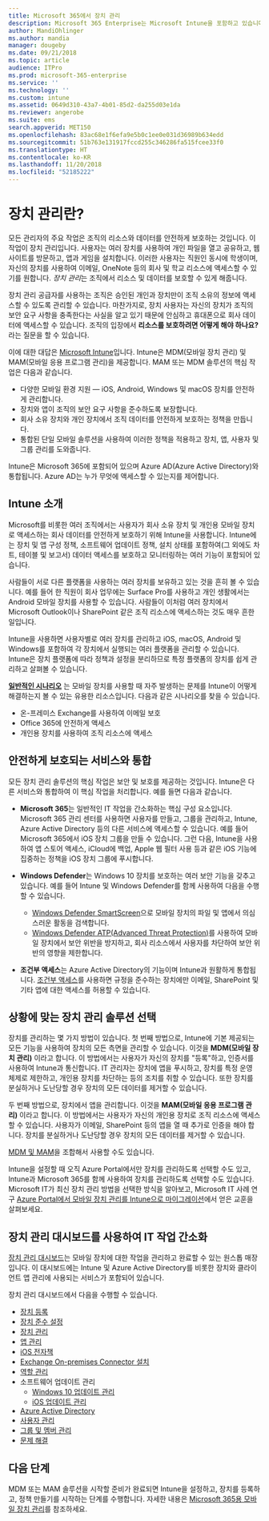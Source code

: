 ```yaml
---
title: Microsoft 365에서 장치 관리
description: Microsoft 365 Enterprise는 Microsoft Intune을 포함하고 있습니다. Intune이 조직에 일반 시나리오를 포함하여 모바일 장치 관리 및 모바일 응용 프로그램 관리를 제공하는 방법과 Intune을 사용하여 환경에 Microsoft 365를 배포하는 방법을 알아보세요.
author: MandiOhlinger
ms.author: mandia
manager: dougeby
ms.date: 09/21/2018
ms.topic: article
audience: ITPro
ms.prod: microsoft-365-enterprise
ms.service: ''
ms.technology: ''
ms.custom: intune
ms.assetid: 0649d310-43a7-4b01-85d2-da255d03e1da
ms.reviewer: angerobe
ms.suite: ems
search.appverid: MET150
ms.openlocfilehash: 83ac68e1f6efa9e5b0c1ee0e031d36989b634edd
ms.sourcegitcommit: 51b763e131917fccd255c346286fa515fcee33f0
ms.translationtype: HT
ms.contentlocale: ko-KR
ms.lasthandoff: 11/20/2018
ms.locfileid: "52185222"
---
```

# <a name="what-is-device-management"></a>장치 관리란? 

모든 관리자의 주요 작업은 조직의 리소스와 데이터를 안전하게 보호하는 것입니다. 이 작업이 장치 관리입니다. 사용자는 여러 장치를 사용하여 개인 파일을 열고 공유하고, 웹 사이트를 방문하고, 앱과 게임을 설치합니다. 이러한 사용자는 직원인 동시에 학생이며, 자신의 장치를 사용하여 이메일, OneNote 등의 회사 및 학교 리소스에 액세스할 수 있기를 원합니다. *장치 관리*는 조직에서 리소스 및 데이터를 보호할 수 있게 해줍니다. 

장치 관리 공급자를 사용하는 조직은 승인된 개인과 장치만이 조직 소유의 정보에 액세스할 수 있도록 관리할 수 있습니다. 마찬가지로, 장치 사용자는 자신의 장치가 조직의 보안 요구 사항을 충족한다는 사실을 알고 있기 때문에 안심하고 휴대폰으로 회사 데이터에 액세스할 수 있습니다. 조직의 입장에서 **리소스를 보호하려면 어떻게 해야 하나요?** 라는 질문을 할 수 있습니다.

이에 대한 대답은 [Microsoft Intune](https://docs.microsoft.com/intune/introduction-intune)입니다. Intune은 MDM(모바일 장치 관리) 및 MAM(모바일 응용 프로그램 관리)을 제공합니다. MAM 또는 MDM 솔루션의 핵심 작업은 다음과 같습니다.

- 다양한 모바일 환경 지원 &mdash; iOS, Android, Windows 및 macOS 장치를 안전하게 관리합니다.
- 장치와 앱이 조직의 보안 요구 사항을 준수하도록 보장합니다.
- 회사 소유 장치와 개인 장치에서 조직 데이터를 안전하게 보호하는 정책을 만듭니다.
- 통합된 단일 모바일 솔루션을 사용하여 이러한 정책을 적용하고 장치, 앱, 사용자 및 그룹 관리를 도와줍니다.

Intune은 Microsoft 365에 포함되어 있으며 Azure AD(Azure Active Directory)와 통합됩니다. Azure AD는 누가 무엇에 액세스할 수 있는지를 제어합니다.

## <a name="hello-intune"></a>Intune 소개
Microsoft를 비롯한 여러 조직에서는 사용자가 회사 소유 장치 및 개인용 모바일 장치로 액세스하는 회사 데이터를 안전하게 보호하기 위해 Intune을 사용합니다. Intune에는 장치 및 앱 구성 정책, 소프트웨어 업데이트 정책, 설치 상태를 포함하여(그 외에도 차트, 테이블 및 보고서) 데이터 액세스를 보호하고 모니터링하는 여러 기능이 포함되어 있습니다.

사람들이 서로 다른 플랫폼을 사용하는 여러 장치를 보유하고 있는 것을 흔히 볼 수 있습니다. 예를 들어 한 직원이 회사 업무에는 Surface Pro를 사용하고 개인 생활에서는 Android 모바일 장치를 사용할 수 있습니다. 사람들이 이처럼 여러 장치에서 Microsoft Outlook이나 SharePoint 같은 조직 리소스에 액세스하는 것도 매우 흔한 일입니다.

Intune을 사용하면 사용자별로 여러 장치를 관리하고 iOS, macOS, Android 및 Windows를 포함하여 각 장치에서 실행되는 여러 플랫폼을 관리할 수 있습니다. Intune은 장치 플랫폼에 따라 정책과 설정을 분리하므로 특정 플랫폼의 장치를 쉽게 관리하고 살펴볼 수 있습니다.

**[일반적인 시나리오](https://docs.microsoft.com/intune/common-scenarios)** 는 모바일 장치를 사용할 때 자주 발생하는 문제를 Intune이 어떻게 해결하는지 볼 수 있는 유용한 리소스입니다. 다음과 같은 시나리오를 찾을 수 있습니다.  
- 온-프레미스 Exchange를 사용하여 이메일 보호
- Office 365에 안전하게 액세스
- 개인용 장치를 사용하여 조직 리소스에 액세스

## <a name="integration-with-secure-and-protect-services"></a>안전하게 보호되는 서비스와 통합
모든 장치 관리 솔루션의 핵심 작업은 보안 및 보호를 제공하는 것입니다. Intune은 다른 서비스와 통합하여 이 핵심 작업을 처리합니다. 예를 들면 다음과 같습니다.

- **Microsoft 365**는 일반적인 IT 작업을 간소화하는 핵심 구성 요소입니다. Microsoft 365 관리 센터를 사용하면 사용자를 만들고, 그룹을 관리하고, Intune, Azure Active Directory 등의 다른 서비스에 액세스할 수 있습니다. 예를 들어 Microsoft 365에서 iOS 장치 그룹을 만들 수 있습니다. 그런 다음, Intune을 사용하여 앱 스토어 액세스, iCloud에 백업, Apple 웹 필터 사용 등과 같은 iOS 기능에 집중하는 정책을 iOS 장치 그룹에 푸시합니다.

- **Windows Defender**는 Windows 10 장치를 보호하는 여러 보안 기능을 갖추고 있습니다. 예를 들어 Intune 및 Windows Defender를 함께 사용하여 다음을 수행할 수 있습니다. 

    - [Windows Defender SmartScreen](https://docs.microsoft.com/intune/endpoint-protection-windows-10)으로 모바일 장치의 파일 및 앱에서 의심스러운 활동을 검색합니다. 
    - [Windows Defender ATP(Advanced Threat Protection)](https://docs.microsoft.com/intune/advanced-threat-protection)를 사용하여 모바일 장치에서 보안 위반을 방지하고, 회사 리소스에서 사용자를 차단하여 보안 위반의 영향을 제한합니다.

- **조건부 액세스**는 Azure Active Directory의 기능이며 Intune과 원활하게 통합됩니다. [조건부 액세스](https://docs.microsoft.com/intune/conditional-access)를 사용하면 규정을 준수하는 장치에만 이메일, SharePoint 및 기타 앱에 대한 액세스를 허용할 수 있습니다. 

## <a name="choose-the-device-management-solution-thats-right-for-you"></a>상황에 맞는 장치 관리 솔루션 선택

장치를 관리하는 몇 가지 방법이 있습니다. 첫 번째 방법으로, Intune에 기본 제공되는 모든 기능을 사용하여 장치의 모든 측면을 관리할 수 있습니다. 이것을 **MDM(모바일 장치 관리)** 이라고 합니다. 이 방법에서는 사용자가 자신의 장치를 "등록"하고, 인증서를 사용하여 Intune과 통신합니다. IT 관리자는 장치에 앱을 푸시하고, 장치를 특정 운영 체제로 제한하고, 개인용 장치를 차단하는 등의 조치를 취할 수 있습니다. 또한 장치를 분실하거나 도난당할 경우 장치의 모든 데이터를 제거할 수 있습니다. 

두 번째 방법으로, 장치에서 앱을 관리합니다. 이것을 **MAM(모바일 응용 프로그램 관리)** 이라고 합니다. 이 방법에서는 사용자가 자신의 개인용 장치로 조직 리소스에 액세스할 수 있습니다. 사용자가 이메일, SharePoint 등의 앱을 열 때 추가로 인증을 해야 합니다. 장치를 분실하거나 도난당할 경우 장치의 모든 데이터를 제거할 수 있습니다. 

[MDM 및 MAM](https://docs.microsoft.com/intune/byod-technology-decisions)을 조합해서 사용할 수도 있습니다.

Intune을 설정할 때 오직 Azure Portal에서만 장치를 관리하도록 선택할 수도 있고, Intune과 Microsoft 365를 함께 사용하여 장치를 관리하도록 선택할 수도 있습니다. Microsoft IT가 최신 장치 관리 방법을 선택한 방식을 알아보고, Microsoft IT 사례 연구 [Azure Portal에서 모바일 장치 관리를 Intune으로 마이그레이션](https://www.microsoft.com/itshowcase/Article/Content/1042/Migrating-mobile-device-management-to-Intune-in-the-Azure-portal)에서 얻은 교훈을 살펴보세요. 

## <a name="simplify-it-tasks-using-the-device-management-dashboard"></a>장치 관리 대시보드를 사용하여 IT 작업 간소화

[장치 관리 대시보드](https://devicemanagement.portal.azure.com/)는 모바일 장치에 대한 작업을 관리하고 완료할 수 있는 원스톱 매장입니다. 이 대시보드에는 Intune 및 Azure Active Directory를 비롯한 장치와 클라이언트 앱 관리에 사용되는 서비스가 포함되어 있습니다. 

장치 관리 대시보드에서 다음을 수행할 수 있습니다.

- [장치 등록](https://docs.microsoft.com/intune/device-enrollment)
- [장치 준수 설정](https://docs.microsoft.com/intune/device-compliance-get-started)
- [장치 관리](https://docs.microsoft.com/intune/device-management)
- [앱 관리](https://docs.microsoft.com/intune/app-management)  
- [iOS 전자책](https://docs.microsoft.com/intune/vpp-ebooks-ios)  
- [Exchange On-premises Connector 설치](https://docs.microsoft.com/intune/exchange-connector-install)  
- [역할 관리](https://docs.microsoft.com/intune/role-based-access-control)  
- 소프트웨어 업데이트 관리
  - [Windows 10 업데이트 관리](https://docs.microsoft.com/intune/windows-update-for-business-configure)  
  - [iOS 업데이트 관리](https://docs.microsoft.com/intune/software-updates-ios)  
- [Azure Active Directory](https://docs.microsoft.com/azure/active-directory)  
- [사용자 관리](https://docs.microsoft.com/azure/active-directory/fundamentals/add-users-azure-active-directory)
- [그룹 및 멤버 관리](https://docs.microsoft.com/azure/active-directory/fundamentals/active-directory-manage-groups)
- [문제 해결](https://docs.microsoft.com/intune/help-desk-operators)

## <a name="next-step"></a>다음 단계
MDM 또는 MAM 솔루션을 시작할 준비가 완료되면 Intune을 설정하고, 장치를 등록하고, 정책 만들기를 시작하는 단계를 수행합니다. 자세한 내용은 [Microsoft 365용 모바일 장치 관리](https://docs.microsoft.com/microsoft-365/enterprise/mobility-infrastructure)를 참조하세요. 
